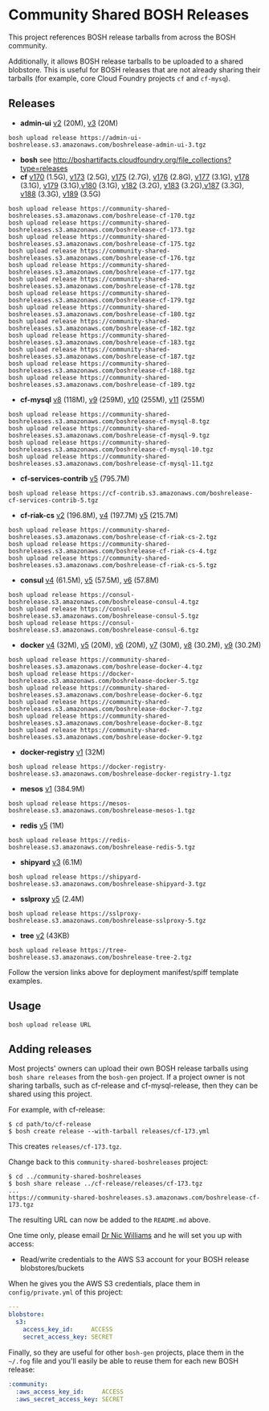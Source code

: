 Community Shared BOSH Releases
==============================

This project references BOSH release tarballs from across the BOSH community.

Additionally, it allows BOSH release tarballs to be uploaded to a shared blobstore. This is useful for BOSH releases that are not already sharing their tarballs (for example, core Cloud Foundry projects `cf` and `cf-mysq`).

Releases
--------

- **admin-ui** [v2](https://github.com/cloudfoundry-community/admin-ui-boshrelease/tree/v2) (20M), [v3](https://github.com/cloudfoundry-community/admin-ui-boshrelease/tree/v3) (20M)

```
bosh upload release https://admin-ui-boshrelease.s3.amazonaws.com/boshrelease-admin-ui-3.tgz
```

- **bosh** see http://boshartifacts.cloudfoundry.org/file_collections?type=releases
- **cf** [v170](https://github.com/cloudfoundry/cf-release/tree/v170) (1.5G), [v173](https://github.com/cloudfoundry/cf-release/tree/v173) (2.5G), [v175](https://github.com/cloudfoundry/cf-release/tree/v175) (2.7G), [v176](https://github.com/cloudfoundry/cf-release/tree/v176) (2.8G), [v177](https://github.com/cloudfoundry/cf-release/tree/v177) (3.1G), [v178](https://github.com/cloudfoundry/cf-release/tree/v178) (3.1G), [v179](https://github.com/cloudfoundry/cf-release/tree/v179) (3.1G),[v180](https://github.com/cloudfoundry/cf-release/tree/v180) (3.1G), [v182](https://github.com/cloudfoundry/cf-release/tree/v182) (3.2G), [v183](https://github.com/cloudfoundry/cf-release/tree/v183) (3.2G),[v187](https://github.com/cloudfoundry/cf-release/tree/v187) (3.3G), [v188](https://github.com/cloudfoundry/cf-release/tree/v188) (3.3G), [v189](https://github.com/cloudfoundry/cf-release/tree/v189) (3.5G)

```
bosh upload release https://community-shared-boshreleases.s3.amazonaws.com/boshrelease-cf-170.tgz
bosh upload release https://community-shared-boshreleases.s3.amazonaws.com/boshrelease-cf-173.tgz
bosh upload release https://community-shared-boshreleases.s3.amazonaws.com/boshrelease-cf-175.tgz
bosh upload release https://community-shared-boshreleases.s3.amazonaws.com/boshrelease-cf-176.tgz
bosh upload release https://community-shared-boshreleases.s3.amazonaws.com/boshrelease-cf-177.tgz
bosh upload release https://community-shared-boshreleases.s3.amazonaws.com/boshrelease-cf-178.tgz
bosh upload release https://community-shared-boshreleases.s3.amazonaws.com/boshrelease-cf-179.tgz
bosh upload release https://community-shared-boshreleases.s3.amazonaws.com/boshrelease-cf-180.tgz
bosh upload release https://community-shared-boshreleases.s3.amazonaws.com/boshrelease-cf-182.tgz
bosh upload release https://community-shared-boshreleases.s3.amazonaws.com/boshrelease-cf-183.tgz
bosh upload release https://community-shared-boshreleases.s3.amazonaws.com/boshrelease-cf-187.tgz
bosh upload release https://community-shared-boshreleases.s3.amazonaws.com/boshrelease-cf-188.tgz
bosh upload release https://community-shared-boshreleases.s3.amazonaws.com/boshrelease-cf-189.tgz
```

- <strong id="cf-mysql">cf-mysql</strong> [v8](https://github.com/cloudfoundry/cf-mysql-release/tree/v8) (118M), [v9](https://github.com/cloudfoundry/cf-mysql-release/tree/v9) (259M), [v10](https://github.com/cloudfoundry/cf-mysql-release/tree/v10) (255M), [v11](https://github.com/cloudfoundry/cf-mysql-release/tree/v11) (255M)

```
bosh upload release https://community-shared-boshreleases.s3.amazonaws.com/boshrelease-cf-mysql-8.tgz
bosh upload release https://community-shared-boshreleases.s3.amazonaws.com/boshrelease-cf-mysql-9.tgz
bosh upload release https://community-shared-boshreleases.s3.amazonaws.com/boshrelease-cf-mysql-10.tgz
bosh upload release https://community-shared-boshreleases.s3.amazonaws.com/boshrelease-cf-mysql-11.tgz
```

- **cf-services-contrib** [v5](https://github.com/cloudfoundry-community/cf-services-contrib-release/tree/v5) (795.7M)

```
bosh upload release https://cf-contrib.s3.amazonaws.com/boshrelease-cf-services-contrib-5.tgz
```

- **cf-riak-cs** [v2](https://github.com/cloudfoundry-incubator/cf-riak-cs-release/tree/v2) (196.8M), [v4](https://github.com/cloudfoundry-incubator/cf-riak-cs-release/tree/v4) (197.7M) [v5](https://github.com/cloudfoundry-incubator/cf-riak-cs-release/tree/v5) (215.7M)

```
bosh upload release https://community-shared-boshreleases.s3.amazonaws.com/boshrelease-cf-riak-cs-2.tgz
bosh upload release https://community-shared-boshreleases.s3.amazonaws.com/boshrelease-cf-riak-cs-4.tgz
bosh upload release https://community-shared-boshreleases.s3.amazonaws.com/boshrelease-cf-riak-cs-5.tgz
```

- **consul** [v4](https://github.com/cloudfoundry-community/consul-boshrelease/tree/v4) (61.5M), [v5](https://github.com/cloudfoundry-community/consul-boshrelease/tree/v5) (57.5M), [v6](https://github.com/cloudfoundry-community/consul-boshrelease/tree/v6) (57.8M)

```
bosh upload release https://consul-boshrelease.s3.amazonaws.com/boshrelease-consul-4.tgz
bosh upload release https://consul-boshrelease.s3.amazonaws.com/boshrelease-consul-5.tgz
bosh upload release https://consul-boshrelease.s3.amazonaws.com/boshrelease-consul-6.tgz
```

- **docker** [v4](https://github.com/cf-platform-eng/docker-boshrelease/tree/v4) (32M), [v5](https://github.com/cf-platform-eng/docker-boshrelease/tree/v5) (20M), [v6](https://github.com/cf-platform-eng/docker-boshrelease/tree/v6) (20M), [v7](https://github.com/cf-platform-eng/docker-boshrelease/tree/v7) (30M), [v8](https://github.com/cf-platform-eng/docker-boshrelease/tree/v8) (30.2M), [v9](https://github.com/cf-platform-eng/docker-boshrelease/tree/v9) (30.2M)

```
bosh upload release https://community-shared-boshreleases.s3.amazonaws.com/boshrelease-docker-4.tgz
bosh upload release https://docker-boshrelease.s3.amazonaws.com/boshrelease-docker-5.tgz
bosh upload release https://community-shared-boshreleases.s3.amazonaws.com/boshrelease-docker-6.tgz
bosh upload release https://community-shared-boshreleases.s3.amazonaws.com/boshrelease-docker-7.tgz
bosh upload release https://community-shared-boshreleases.s3.amazonaws.com/boshrelease-docker-8.tgz
bosh upload release https://community-shared-boshreleases.s3.amazonaws.com/boshrelease-docker-9.tgz
```

- **docker-registry** [v1](https://github.com/cloudfoundry-community/docker-registry-boshrelease/tree/v1) (32M)

```
bosh upload release https://docker-registry-boshrelease.s3.amazonaws.com/boshrelease-docker-registry-1.tgz
```

- **mesos** [v1](https://github.com/cf-platform-eng/shipyard-boshrelease/tree/v1) (384.9M)

```
bosh upload release https://mesos-boshrelease.s3.amazonaws.com/boshrelease-mesos-1.tgz
```

- **redis** [v5](https://github.com/cloudfoundry-community/redis-boshrelease/tree/v5) (1M)

```
bosh upload release https://redis-boshrelease.s3.amazonaws.com/boshrelease-redis-5.tgz
```

- **shipyard** [v3](https://github.com/cf-platform-eng/shipyard-boshrelease/tree/v3) (6.1M)

```
bosh upload release https://shipyard-boshrelease.s3.amazonaws.com/boshrelease-shipyard-3.tgz
```

- **sslproxy** [v5](https://github.com/cloudfoundry-community/sslproxy-boshrelease/tree/v5) (2.4M)

```
bosh upload release https://sslproxy-boshrelease.s3.amazonaws.com/boshrelease-sslproxy-5.tgz
```

- **tree** [v2](https://github.com/cloudfoundry-community/tree-boshrelease/tree/v2) (43KB)

```
bosh upload release https://tree-boshrelease.s3.amazonaws.com/boshrelease-tree-2.tgz
```

Follow the version links above for deployment manifest/spiff template examples.

Usage
-----

```
bosh upload release URL
```

Adding releases
---------------

Most projects' owners can upload their own BOSH release tarballs using `bosh share releases` from the `bosh-gen` project. If a project owner is not sharing tarballs, such as cf-release and cf-mysql-release, then they can be shared using this project.

For example, with cf-release:

```
$ cd path/to/cf-release
$ bosh create release --with-tarball releases/cf-173.yml
```

This creates `releases/cf-173.tgz`.

Change back to this `community-shared-boshreleases` project:

```
$ cd ../community-shared-boshreleases
$ bosh share release ../cf-release/releases/cf-173.tgz
...
https://community-shared-boshreleases.s3.amazonaws.com/boshrelease-cf-173.tgz
```

The resulting URL can now be added to the `README.md` above.

One time only, please email [Dr Nic Williams](mailto:&#x64;&#x72;&#x6E;&#x69;&#x63;&#x77;&#x69;&#x6C;&#x6C;&#x69;&#x61;&#x6D;&#x73;&#x40;&#x67;&#x6D;&#x61;&#x69;&#x6C;&#x2E;&#x63;&#x6F;&#x6D;) and he will set you up with access:

- Read/write credentials to the AWS S3 account for your BOSH release blobstores/buckets

When he gives you the AWS S3 credentials, place them in `config/private.yml` of this project:

```yaml
---
blobstore:
  s3:
    access_key_id:     ACCESS
    secret_access_key: SECRET
```

Finally, so they are useful for other `bosh-gen` projects, place them in the `~/.fog` file and you'll easily be able to reuse them for each new BOSH release:

```yaml
:community:
  :aws_access_key_id:     ACCESS
  :aws_secret_access_key: SECRET
```
